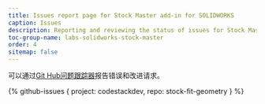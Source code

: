```yaml
---
title: Issues report page for Stock Master add-in for SOLIDWORKS
caption: Issues
description: Reporting and reviewing the status of issues for Stock Master add-in for SOLIDWORKS
toc-group-name: labs-solidworks-stock-master
order: 4
sitemap: false
---
```

可以通过[Git Hub问题跟踪器](https://github.com/codestackdev/stock-fit-geometry/issues)报告错误和改进请求。

{% github-issues { project: codestackdev, repo: stock-fit-geometry } %}